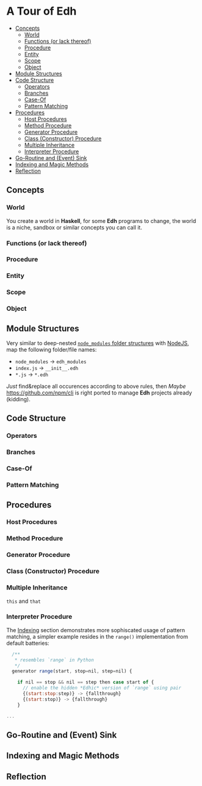 # A Tour of Edh

- [Concepts](#concepts)
  - [World](#world)
  - [Functions (or lack thereof)](#functions-or-lack-thereof)
  - [Procedure](#procedure)
  - [Entity](#entity)
  - [Scope](#scope)
  - [Object](#object)
- [Module Structures](#module-structures)
- [Code Structure](#code-structure)
  - [Operators](#operators)
  - [Branches](#branches)
  - [Case-Of](#case-of)
  - [Pattern Matching](#pattern-matching)
- [Procedures](#procedures)
  - [Host Procedures](#host-procedures)
  - [Method Procedure](#method-procedure)
  - [Generator Procedure](#generator-procedure)
  - [Class (Constructor) Procedure](#class-constructor-procedure)
  - [Multiple Inheritance](#multiple-inheritance)
  - [Interpreter Procedure](#interpreter-procedure)
- [Go-Routine and (Event) Sink](#go-routine-and-event-sink)
- [Indexing and Magic Methods](#indexing-and-magic-methods)
- [Reflection](#reflection)

## Concepts

### World

You create a world in **Haskell**, for some **Edh** programs to change,
the world is a niche, sandbox or similar concepts you can call it.

### Functions (or lack thereof)

### Procedure

### Entity

### Scope

### Object

## Module Structures

Very similar to deep-nested
[`node_modules` folder structures](https://nodejs.org/api/modules.html#modules_loading_from_node_modules_folders)
with [NodeJS](https://nodejs.org), map the following folder/file names:

- `node_modules` -> `edh_modules`
- `index.js` -> `__init__.edh`
- `*.js` -> `*.edh`

_Just_ find&replace all occurences according to above rules, then
_Maybe_ https://github.com/npm/cli is right ported to manage **Edh**
projects already (kidding).

## Code Structure

### Operators

### Branches

### Case-Of

### Pattern Matching

## Procedures

### Host Procedures

### Method Procedure

### Generator Procedure

### Class (Constructor) Procedure

### Multiple Inheritance

`this` and `that`

### Interpreter Procedure

The [Indexing](#indexing-and-magic-methods) section demonstrates
more sophiscated usage of pattern matching, a simpler example
resides in the `range()` implementation from default batteries:

```javascript
  /**
   * resembles `range` in Python
   */
  generator range(start, stop=nil, step=nil) {

    if nil == stop && nil == step then case start of {
      // enable the hidden *Edhic* version of `range` using pair
      {(start:stop:step)} -> {fallthrough}
      {(start:stop)} -> {fallthrough}
    }

...
```

## Go-Routine and (Event) Sink

## Indexing and Magic Methods

## Reflection
